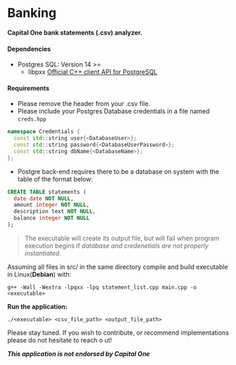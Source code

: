 # Banking

**Capital One bank statements (.csv) analyzer.**

#### Dependencies

- Postgres SQL: Version 14 >=
  - libpxx [Official C++ client API for PostgreSQL](pqxx.org/)

#### Requirements

- Please remove the header from your .csv file.
- Please include your Postgres Database credentials in a file named ```creds.hpp```

```cpp
namespace Credentials {
  const std::string user{<DatabaseUser>};
  const std::string password{<DatabaseUserPassword>};
  const std::string dbName{<DatabaseName>};
};
```

- Postgre back-end requires there to be a database on system with the table of the format below:

```sql
CREATE TABLE statements (
  date date NOT NULL,
  amount integer NOT NULL,
  description text NOT NULL,
  balance integer NOT NULL
);
```

> The executable will create its output file, but will fail when program execution begins if *database and credenetials are not properly instantiated.*

Assuming all files in src/ in the same directory compile and build executable in Linux(**Debian**) with:

```
g++ -Wall -Wextra -lpqxx -lpq statement_list.cpp main.cpp -o <executable>
```

**Run the application:**


```
./<executable> <csv_file_path> <output_file_path>
```

Please stay tuned. If you wish to contribute, or recommend implementations please do not hesitate to reach o
ut!


***This application is not endorsed by Capital One***


